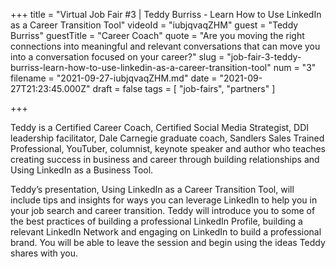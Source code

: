 +++
title = "Virtual Job Fair #3 | Teddy Burriss - Learn How to Use LinkedIn as a Career Transition Tool"
videoId = "iubjqvaqZHM"
guest = "Teddy Burriss"
guestTitle = "Career Coach"
quote = "Are you moving the right connections into meaningful and relevant conversations that can move you into a conversation focused on your career?"
slug = "job-fair-3-teddy-burriss-learn-how-to-use-linkedin-as-a-career-transition-tool"
num = "3"
filename = "2021-09-27-iubjqvaqZHM.md"
date = "2021-09-27T21:23:45.000Z"
draft = false
tags = [ "job-fairs", "partners" ]

+++

Teddy is a Certified Career Coach, Certified Social Media Strategist, DDI leadership facilitator, Dale Carnegie graduate coach, Sandlers Sales Trained Professional, YouTuber, columnist, keynote speaker and author who teaches creating success in business and career through building relationships and Using LinkedIn as a Business Tool.

Teddy’s presentation, Using LinkedIn as a Career Transition Tool, will include tips and insights for ways you can leverage LinkedIn to help you in your job search and career transition.  Teddy will introduce you to some of the best practices of building a professional LinkedIn Profile, building a relevant LinkedIn Network and engaging on LinkedIn to build a professional brand. You will be able to leave the session and begin using the ideas Teddy shares with you.
